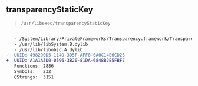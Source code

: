 ## transparencyStaticKey

> `/usr/libexec/transparencyStaticKey`

```diff

   - /System/Library/PrivateFrameworks/Transparency.framework/Transparency
   - /usr/lib/libSystem.B.dylib
   - /usr/lib/libobjc.A.dylib
-  UUID: 498290D5-114D-3D5F-AFF8-0A0C14E6CD26
+  UUID: A1A1A3D0-0596-3B20-81DA-6848B2E5FBF7
   Functions: 2886
   Symbols:   232
   CStrings:  3151

```
